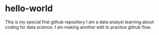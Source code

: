 # hello-world
This is my special first github repository
I am a data analyst learning about coding for data science. 
I am making another edit to practice github flow. 

